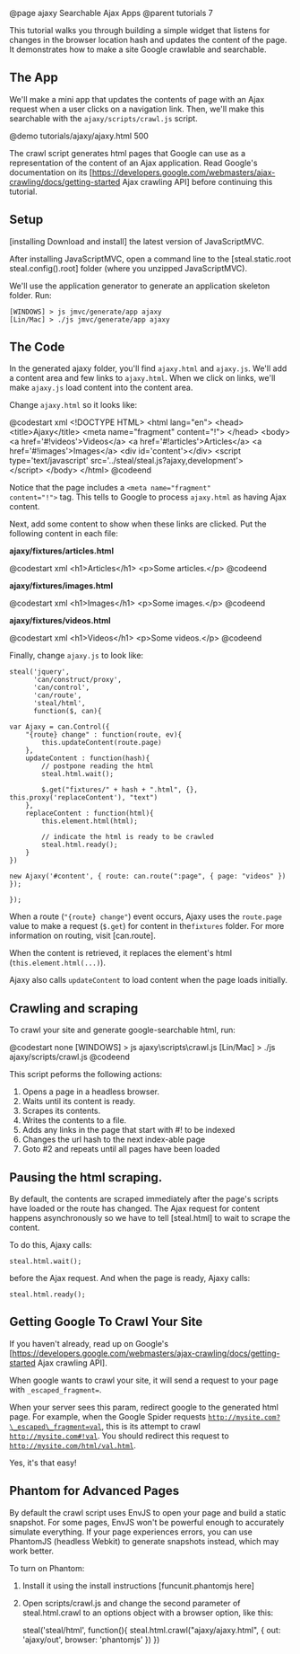 @page ajaxy Searchable Ajax Apps
@parent tutorials 7

This tutorial walks you through building a simple widget
that listens for changes in the browser location hash
and updates the content of the page.  It demonstrates how to make
a site Google crawlable and searchable.

## The App

We'll make a mini app that updates the contents of page with an
Ajax request when a user clicks on a navigation link. Then, we'll make this searchable
with the <code>ajaxy/scripts/crawl.js</code> script.

@demo tutorials/ajaxy/ajaxy.html 500

The crawl script generates html pages that Google can use as a representation
of the content of an Ajax application.  Read Google's documentation on its
[https://developers.google.com/webmasters/ajax-crawling/docs/getting-started Ajax crawling API]
 before continuing this tutorial.

## Setup

[installing Download and install] the latest version of JavaScriptMVC.

After installing JavaScriptMVC, open a command line to 
the [steal.static.root steal.config().root] folder (where you unzipped
JavaScriptMVC).  


We'll use the application generator to generate an application
skeleton folder.  Run:

    [WINDOWS] > js jmvc/generate/app ajaxy
    [Lin/Mac] > ./js jmvc/generate/app ajaxy

## The Code

In the generated ajaxy folder, you'll find <code>ajaxy.html</code>
and <code>ajaxy.js</code>.  We'll add a content area
and few links to 
<code>ajaxy.html</code>.  When we click on  links,
we'll make <code>ajaxy.js</code> load content into
the content area.

Change <code>ajaxy.html</code> so it looks like:

@codestart xml
&lt;!DOCTYPE HTML>
&lt;html lang="en">
    &lt;head>
        &lt;title>Ajaxy&lt;/title>
        &lt;meta name="fragment" content="!">
    &lt;/head>
    &lt;body>
        &lt;a href='#!videos'>Videos&lt;/a>
        &lt;a href='#!articles'>Articles&lt;/a>
        &lt;a href='#!images'>Images&lt;/a>
        &lt;div id='content'>&lt;/div>
        &lt;script type='text/javascript' 
            src='../steal/steal.js?ajaxy,development'>	 
        &lt;/script>
    &lt;/body>
&lt;/html>
@codeend

Notice that the page includes a <code>&lt;meta name="fragment" content="!"&gt;</code>
tag.  This tells to Google to process <code>ajaxy.html</code> as having Ajax content.

Next, add some content to show when these links are clicked.  Put the following content
in each file:

__ajaxy/fixtures/articles.html__

@codestart xml
&lt;h1>Articles&lt;/h1>
&lt;p>Some articles.&lt;/p>
@codeend

__ajaxy/fixtures/images.html__

@codestart xml
&lt;h1>Images&lt;/h1>
&lt;p>Some images.&lt;/p>
@codeend

__ajaxy/fixtures/videos.html__

@codestart xml
&lt;h1>Videos&lt;/h1>
&lt;p>Some videos.&lt;/p>
@codeend

Finally, change <code>ajaxy.js</code> to look like:

    steal('jquery',
          'can/construct/proxy',
          'can/control',
          'can/route',
          'steal/html',
          function($, can){
          
    var Ajaxy = can.Control({
        "{route} change" : function(route, ev){
            this.updateContent(route.page)
        },
        updateContent : function(hash){
            // postpone reading the html 
            steal.html.wait();
            
            $.get("fixtures/" + hash + ".html", {}, this.proxy('replaceContent'), "text")
        },
        replaceContent : function(html){
            this.element.html(html);
            
            // indicate the html is ready to be crawled
            steal.html.ready();
        }
    })

    new Ajaxy('#content', { route: can.route(":page", { page: "videos" }) });

    });

When a route (<code>"{route} change"</code>) event occurs, Ajaxy
uses the <code>route.page</code> value to make a 
request (<code>$.get</code>)
for content in the<code>fixtures</code> folder.  For more information
on routing, visit [can.route].

When the content is retrieved, it replaces the element's 
html (<code>this.element.html(...)</code>).

Ajaxy also calls <code>updateContent</code> to load content when
the page loads initially. 

## Crawling and scraping

To crawl your site and generate google-searchable html, run:

@codestart none
[WINDOWS] > js ajaxy\scripts\crawl.js
[Lin/Mac] > ./js ajaxy/scripts/crawl.js
@codeend

This script peforms the following actions:

  1. Opens a page in a headless browser.
  2. Waits until its content is ready.
  3. Scrapes its contents.
  4. Writes the contents to a file.
  5. Adds any links in the page that start with #! to be indexed
  6. Changes the url hash to the next index-able page
  7. Goto #2 and repeats until all pages have been loaded


## Pausing the html scraping.

By default, the contents are scraped immediately after the page's scripts have loaded or
the route has changed.  The Ajax request for content
happens asynchronously so we have to tell [steal.html] to wait to scrape the content.

To do this, Ajaxy calls:

    steal.html.wait();
    
before the Ajax request.  And when the page is ready, Ajaxy calls:

    steal.html.ready();
    
## Getting Google To Crawl Your Site

If you haven't already, read up on 
Google's [https://developers.google.com/webmasters/ajax-crawling/docs/getting-started Ajax crawling API].

When google wants to crawl your site, it will send a 
request to your page with <code>\_escaped\_fragment=</code>.  
	
When your server sees this param, redirect google to the generated html page.  For example, when the Google Spider requests <code>http://mysite.com?\_escaped\_fragment=val</code>, this is its attempt to crawl <code>http://mysite.com#!val</code>.  You should redirect this request to <code>http://mysite.com/html/val.html</code>.

Yes, it's that easy!

## Phantom for Advanced Pages

By default the crawl script uses EnvJS to open your page and build a static snapshot.  For some pages, EnvJS won't be powerful enough to accurately simulate everything.  If your page experiences errors, you can use PhantomJS (headless Webkit) to generate snapshots instead, which may work better.

To turn on Phantom:

1. Install it using the install instructions [funcunit.phantomjs here]
1. Open scripts/crawl.js and change the second parameter of steal.html.crawl to an options object with a browser option, like this:

    steal('steal/html', function(){
		steal.html.crawl("ajaxy/ajaxy.html", 
		{
			out: 'ajaxy/out',
			browser: 'phantomjs'
		})
	})
